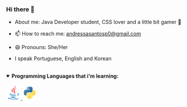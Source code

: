 ### Hi there 👋


- About me:  Java Developer student, CSS lover and a little bit gamer :space_invader:

- 📫 How to reach me: andressasantosp0@gmail.com
- 😄 Pronouns: She/Her
- I speak Portuguese, English and Korean

<br>
<details open>
<summary>
  <strong>Programming Languages that i'm learning: </strong>
</summary>
<br>
<a href="https://www.java.com" target="_blank"> <img src="https://raw.githubusercontent.com/devicons/devicon/master/icons/java/java-original.svg" alt="java" width="40" height="40"/> </a> <a href="https://www.python.org" target="_blank"> <img src="https://raw.githubusercontent.com/devicons/devicon/master/icons/python/python-original.svg" alt="python" width="40" height="40"/>
